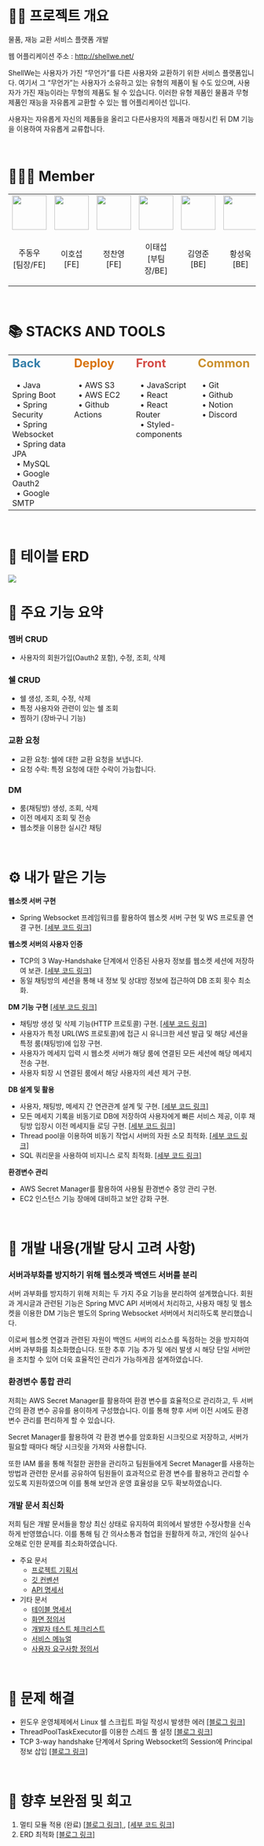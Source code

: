 # 👨‍💻 프로젝트 개요

물품, 재능 교환 서비스 플랫폼 개발

웹 어플리케이션 주소 : http://shellwe.net/

ShellWe는 사용자가 가진 “무언가”를 다른 사용자와 교환하기 위한 서비스 플랫폼입니다.
여기서 그 “무언가”는 사용자가 소유하고 있는 유형의 제품이 될 수도 있으며, 사용자가 가진 재능이라는 무형의 제품도 될 수 있습니다.
이러한 유형 제품인 물품과 무형 제품인 재능을 자유롭게 교환할 수 있는 웹 어플리케이션 입니다.

사용자는 자유롭게 자신의 제품들을 올리고 다른사용자의 제품과 매칭시킨 뒤 DM 기능을 이용하여 자유롭게 교류합니다.

<br/>

# 🧑🏻‍💻 Member

<table>
<tbody>
    <tr>
        <td>
            <a href="https://github.com/DongwooJoo">
                <img src="https://github.com/DongwooJoo.png" width="70px" />
            </a>
        </td>
        <td>
            <a href="https://github.com/lhs9602">
                <img src="https://github.com/lhs9602.png" width="70px" />
            </a>
        </td>
        <td>
            <a href="https://github.com/Jeongchanyeong">
                <img src="https://github.com/Jeongchanyeong.png" width="70px" />
            </a>
        </td>
        <td>
            <a href="https://github.com/Mason3144">
                <img src="https://github.com/Mason3144.png" width="70px" />
            </a>
        </td>
        <td>
            <a href="https://github.com/Cishcash8725">
                <img src="https://github.com/Cishcash8725.png" width="70px" />
            </a>
        </td>
        <td>
            <a href="https://github.com/tjddnr7760">
                <img src="https://github.com/tjddnr7760.png" width="70px" />
            </a>
        </td>
    </tr>
    <tr>
        <td><p align="center">주동우<br>[팀장/FE]</p></td>
        <td><p align="center">이호섭<br>[FE]</p></td>
        <td><p align="center">정찬영<br>[FE]</p></td>
        <td><p align="center">이태섭<br>[부팀장/BE]</p></td>
        <td><p align="center">김영준<br>[BE]</p></td>
        <td><p align="center">황성욱<br>[BE]</p></td>
    </tr>
</tbody>
</table>

<br/>

# 📚 STACKS AND TOOLS

<table class="images" width="100%"  style="border:0px solid white; width:100%; vertical-align : top;">
    <tr style="border: 0px;">
        <td style="border:0px; width:25%; height:200px; vertical-align : top;">
            <h2 style="color: #337EA9; padding-top: 0px; margin-top: 0px;">Back</h2>
            <div>&nbsp&nbsp• Java Spring Boot</div>
            <div>&nbsp&nbsp• Spring Security</div>
            <div>&nbsp&nbsp• Spring Websocket</div>
            <div>&nbsp&nbsp• Spring data JPA</div>
            <div>&nbsp&nbsp• MySQL</div>
            <div>&nbsp&nbsp• Google Oauth2</div>
            <div>&nbsp&nbsp• Google SMTP</div>
        </td>
        <td style="border:0px; width:25%; vertical-align : top;">
            <h2 style="color: #D9730D; padding-top: 0px; margin-top: 0px;">Deploy</h2>
            <div>&nbsp&nbsp• AWS S3</div>
            <div>&nbsp&nbsp• AWS EC2</div>
            <div>&nbsp&nbsp• Github Actions</div>
        </td>
        <td style="border:0px; width:25%; vertical-align : top;">
            <h2 style="color: #D44C47; padding-top: 0px; margin-top: 0px;">Front</h2>
            <div>&nbsp&nbsp• JavaScript</div>
            <div>&nbsp&nbsp• React</div>
            <div>&nbsp&nbsp• React Router</div>
            <div>&nbsp&nbsp• Styled-components</div>
        </td>
        <td style="border:0px; width:25%; vertical-align : top;">
            <h2 style="color: #CB912F; padding-top: 0px; margin-top: 0px;">Common</h2>
            <div>&nbsp&nbsp• Git</div>
            <div>&nbsp&nbsp• Github</div>
            <div>&nbsp&nbsp• Notion</div>
            <div>&nbsp&nbsp• Discord</div>
        </td>
    </tr>
</table>

<br/>

# 📔 테이블 ERD
<img src="https://github.com/Mason3144/github-practice/assets/59563548/659af75b-797b-40f3-bc66-cb5768f4f94a">

<br/>

# 📌 주요 기능 요약

### 멤버 CRUD
- 사용자의 회원가입(Oauth2 포함), 수정, 조회, 삭제

### 쉘 CRUD
- 쉘 생성, 조회, 수정, 삭제
- 특정 사용자와 관련이 있는 쉘 조회
- 찜하기 (장바구니 기능)

### 교환 요청
- 교환 요청: 쉘에 대한 교환 요청을 보냅니다.
- 요청 수락: 특정 요청에 대한 수락이 가능합니다.

### DM
- 룸(채팅방) 생성, 조회, 삭제
- 이전 메세지 조회 및 전송
- 웹소켓을 이용한 실시간 채팅

<br/>

# ⚙️ 내가 맡은 기능

**웹소켓 서버 구현**

- Spring Websocket 프레임워크를 활용하여 웹소켓 서버 구현 및 WS 프로토콜 연결 구현. <a href="https://github.com/Mason3144/seb44_main_019/tree/main/backend/websocket" target='_blank'> [세부 코드 링크] </a>

**웹소켓 서버의 사용자 인증**

- TCP의 3 Way-Handshake 단계에서 인증된 사용자 정보를 웹소켓 세션에 저장하여 보관. <a href="https://github.com/Mason3144/seb44_main_019/blob/main/backend/websocket/src/main/java/com/shellwe/back/handler/CustomHandshakeHandler.java" target='_blank'> [세부 코드 링크] </a> 
- 동일 채팅방의 세션을 통해 내 정보 및 상대방 정보에 접근하여 DB 조회 횟수 최소화.

**DM 기능 구현** <a href="https://github.com/Mason3144/seb44_main_019/blob/main/backend/websocket/src/main/java/com/shellwe/back/service/WsChatService.java" target='_blank'> [세부 코드 링크] </a>

- 채팅방 생성 및 삭제 기능(HTTP 프로토콜) 구현. <a href="https://github.com/Mason3144/seb44_main_019/blob/main/backend/websocket/src/main/java/com/shellwe/back/service/HttpService.java" target='_blank'> [세부 코드 링크] </a>
- 사용자가 특정 URL(WS 프로토콜)에 접근 시 유니크한 세션 발급 및 해당 세션을 특정 룸(채팅방)에 입장 구현.
- 사용자가 메세지 입력 시 웹소켓 서버가 해당 룸에 연결된 모든 세션에 해당 메세지 전송 구현.
- 사용자 퇴장 시 연결된 룸에서 해당 사용자의 세션 제거 구현.

**DB 설계 및 활용**

- 사용자, 채팅방, 메세지 간 연관관계 설계 및 구현. <a href="https://github.com/Mason3144/seb44_main_019/tree/main/backend/core/src/main/java/com/shellwe/back/entity/websocket" target='_blank'> [세부 코드 링크] </a>  
- 모든 메세지 기록을 비동기로 DB에 저장하여 사용자에게 빠른 서비스 제공, 이후 채팅방 입장시 이전 메세지들 로딩 구현. <a href="https://github.com/Mason3144/seb44_main_019/blob/main/backend/websocket/src/main/java/com/shellwe/back/service/AsyncService.java" target='_blank'> [세부 코드 링크] </a>
- Thread pool을 이용하여 비동기 작업시 서버의 자원 소모 최적화. <a href="https://github.com/Mason3144/seb44_main_019/blob/main/backend/websocket/src/main/java/com/shellwe/back/config/SpringAsyncConfig.java" target='_blank'> [세부 코드 링크] </a>
- SQL 쿼리문을 사용하여 비지니스 로직 최적화. <a href="https://github.com/Mason3144/seb44_main_019/blob/main/backend/websocket/src/main/java/com/shellwe/back/repository/MemberRoomRepository.java" target='_blank'> [세부 코드 링크] </a>

**환경변수 관리**

- AWS Secret Manager를 활용하여 사용될 환경변수 중앙 관리 구현.
- EC2 인스턴스 기능 장애에 대비하고 보안 강화 구현.


<br/>

# 📖 개발 내용(개발 당시 고려 사항)
### **서버과부화를 방지하기 위해 웹소켓과 백엔드 서버를 분리**

서버 과부화를 방지하기 위해 저희는 두 가지 주요 기능을 분리하여 설계했습니다. 회원과 게시글과 관련된 기능은 Spring MVC API 서버에서 처리하고, 사용자 매칭 및 웹소켓을 이용한 DM 기능은 별도의 Spring Websocket 서버에서 처리하도록 분리했습니다.

이로써 웹소켓 연결과 관련된 자원이 백엔드 서버의 리소스를 독점하는 것을 방지하여 서버 과부화를 최소화했습니다. 또한 추후 기능 추가 및 에러 발생 시 해당 단일 서버만을 조치할 수 있어 더욱 효율적인 관리가 가능하게끔 설계하였습니다.
### **환경변수 통합 관리**

저희는 AWS Secret Manager를 활용하여 환경 변수를 효율적으로 관리하고, 두 서버 간의 환경 변수 공유를 용이하게 구성했습니다. 이를 통해 향후 서버 이전 시에도 환경 변수 관리를 편리하게 할 수 있습니다.

Secret Manager를 활용하여 각 환경 변수를 암호화된 시크릿으로 저장하고, 서버가 필요할 때마다 해당 시크릿을 가져와 사용합니다.

또한 IAM 롤을 통해 적절한 권한을 관리하고 팀원들에게 Secret Manager를 사용하는 방법과 관련한 문서를 공유하여 팀원들이 효과적으로 환경 변수를 활용하고 관리할 수 있도록 지원하였으며 이를 통해 보안과 운영 효율성을 모두 확보하였습니다.

### **개발 문서 최신화**

저희 팀은 개발 문서들을 항상 최신 상태로 유지하여 회의에서 발생한 수정사항을 신속하게 반영했습니다. 이를 통해 팀 간 의사소통과 협업을 원활하게 하고, 개인의 실수나 오해로 인한 문제를 최소화하였습니다.

- 주요 문서
    - <a href="https://drive.google.com/file/d/1QOQejNBIK81FRUzaMBc4HRVnhUCIgMN2/view?usp=sharing" target="_blank">프로젝트 기획서</a>
    - <a href="https://drive.google.com/file/d/1Hm2JBRdh9ZM45vuzw6N6Ze_T9b_82UvN/view?usp=sharing" target="_blank">깃 컨벤션</a>
    - <a href="https://drive.google.com/file/d/1MJjJz7-uduEgY69PnBdJ4QJbJNjoJucK/view?usp=sharing" target="_blank">API 명세서</a>
- 기타 문서
    - <a href="https://drive.google.com/file/d/1DGmXD13h9hvCdTRy6ygjlWufMOeED8i9/view?usp=sharing" target="_blank">테이블 명세서</a>
    - <a href="https://drive.google.com/file/d/1Z3rpJ-YYRb09Rrp85dHF51dvmqMXOlK1/view?usp=sharing" target="_blank">화면 정의서</a>
    - <a href="https://drive.google.com/file/d/1ryhg52BtxELCGpO9LVSt-hwAg3UMyUVa/view?usp=sharing" target="_blank">개발자 테스트 체크리스트</a>
    - <a href="https://drive.google.com/file/d/1ve7AJY5Br1bZC3rMv1wG9nJeXMa8fF-l/view?usp=sharing" target="_blank">서비스 메뉴얼</a>
    - <a href="https://drive.google.com/file/d/18yYjZBhytMul4DuM2MaQZSGn1lOBNnQR/view?usp=sharing" target="_blank">사용자 요구사항 정의서</a>

<br/>

# 🤔 문제 해결
- 윈도우 운영체제에서 Linux 쉘 스크립트 파일 작성시 발생한 에러 <a href="https://mason-lee.tistory.com/156" target='_blank'> [블로그 링크] </a>
- ThreadPoolTaskExecutor를 이용한 스레드 풀 설정 <a href="https://mason-lee.tistory.com/155" target='_blank'> [블로그 링크] </a>
- TCP 3-way handshake 단계에서 Spring Websocket의 Session에 Principal 정보 삽입 <a href="https://mason-lee.tistory.com/154" target='_blank'> [블로그 링크] </a>

<br/>

# 🔮 향후 보완점 및 회고
1. 멀티 모듈 적용 (완료) <a href="https://mason-lee.tistory.com/161" target='_blank'> [블로그 링크] </a>, <a href="https://github.com/Mason3144/seb44_main_019/blob/main/backend/build.gradle" target='_blank'> [세부 코드 링크] </a>
2. ERD 최적화 <a href="https://mason-lee.tistory.com/160" target='_blank'> [블로그 링크] </a> 
